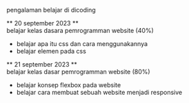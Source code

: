 pengalaman belajar di dicoding

 ** 20 september 2023 ** <br> 
  belajar kelas dasara pemrogramman website (40%)
  * belajar apa itu css dan cara menggunakannya
  * belajar elemen pada css

  ** 21 september 2023 ** <br>
  belajar kelas dasar pemrogramman website (80%)
  * belajar konsep flexbox pada website
  * belajar cara membuat sebuah website menjadi responsive
